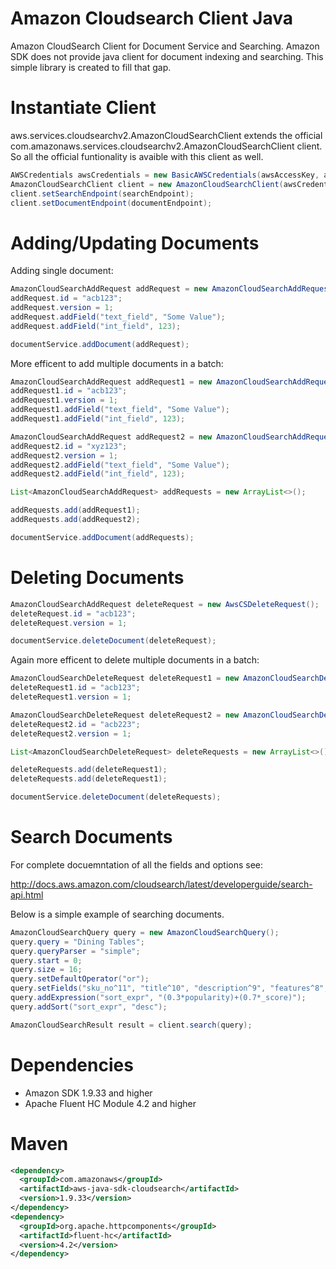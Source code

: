 Amazon Cloudsearch Client Java
==============================

Amazon CloudSearch Client for Document Service and Searching. Amazon SDK does not provide java client for document indexing and searching. This simple library is created to fill that gap.

Instantiate Client
==================
aws.services.cloudsearchv2.AmazonCloudSearchClient extends the official com.amazonaws.services.cloudsearchv2.AmazonCloudSearchClient client. So all the official funtionality is avaible with this client as well.
```java
AWSCredentials awsCredentials = new BasicAWSCredentials(awsAccessKey, awsSecretKey);;
AmazonCloudSearchClient client = new AmazonCloudSearchClient(awsCredentials);
client.setSearchEndpoint(searchEndpoint);
client.setDocumentEndpoint(documentEndpoint);
```

Adding/Updating Documents
=========================
Adding single document:

```java
AmazonCloudSearchAddRequest addRequest = new AmazonCloudSearchAddRequest();
addRequest.id = "acb123";
addRequest.version = 1;
addRequest.addField("text_field", "Some Value");
addRequest.addField("int_field", 123);

documentService.addDocument(addRequest);
```

More efficent to add multiple documents in a batch:
```java
AmazonCloudSearchAddRequest addRequest1 = new AmazonCloudSearchAddRequest();
addRequest1.id = "acb123";
addRequest1.version = 1;
addRequest1.addField("text_field", "Some Value");
addRequest1.addField("int_field", 123);

AmazonCloudSearchAddRequest addRequest2 = new AmazonCloudSearchAddRequest();
addRequest2.id = "xyz123";
addRequest2.version = 1;
addRequest2.addField("text_field", "Some Value");
addRequest2.addField("int_field", 123);

List<AmazonCloudSearchAddRequest> addRequests = new ArrayList<>();

addRequests.add(addRequest1);
addRequests.add(addRequest2);

documentService.addDocument(addRequests);
```

Deleting Documents
==================

```java
AmazonCloudSearchAddRequest deleteRequest = new AwsCSDeleteRequest();
deleteRequest.id = "acb123";
deleteRequest.version = 1;

documentService.deleteDocument(deleteRequest);
```

Again more efficent to delete multiple documents in a batch:
```java
AmazonCloudSearchDeleteRequest deleteRequest1 = new AmazonCloudSearchDeleteRequest();
deleteRequest1.id = "acb123";
deleteRequest1.version = 1;

AmazonCloudSearchDeleteRequest deleteRequest2 = new AmazonCloudSearchDeleteRequest();
deleteRequest2.id = "acb223";
deleteRequest2.version = 1;

List<AmazonCloudSearchDeleteRequest> deleteRequests = new ArrayList<>();

deleteRequests.add(deleteRequest1);
deleteRequests.add(deleteRequest1);

documentService.deleteDocument(deleteRequests);
```

Search Documents
=================

For complete docuemntation of all the fields and options see:

http://docs.aws.amazon.com/cloudsearch/latest/developerguide/search-api.html

Below is a simple example of searching documents.
```java
AmazonCloudSearchQuery query = new AmazonCloudSearchQuery();
query.query = "Dining Tables";
query.queryParser = "simple";
query.start = 0;
query.size = 16;
query.setDefaultOperator("or");
query.setFields("sku_no^11", "title^10", "description^9", "features^8", "specification^8", "categories^7");
query.addExpression("sort_expr", "(0.3*popularity)+(0.7*_score)");
query.addSort("sort_expr", "desc");

AmazonCloudSearchResult result = client.search(query);
```

Dependencies 
============
* Amazon SDK 1.9.33 and higher
* Apache Fluent HC Module 4.2 and higher

Maven
=====

```xml
<dependency>      
  <groupId>com.amazonaws</groupId>
  <artifactId>aws-java-sdk-cloudsearch</artifactId>
  <version>1.9.33</version>
</dependency>    
<dependency>      
  <groupId>org.apache.httpcomponents</groupId>
  <artifactId>fluent-hc</artifactId>
  <version>4.2</version>
</dependency>
```
